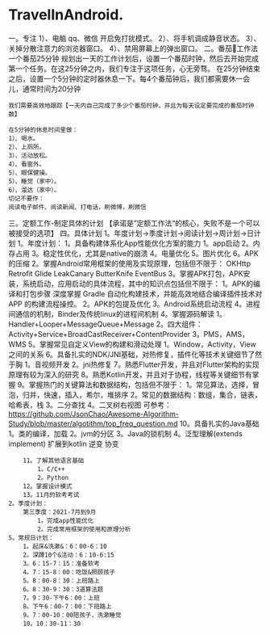 # TravelInAndroid. 

一。专注
    1）、电脑 qq、微信 开启免打扰模式。
    2）、将手机调成静音状态。
    3）、关掉分散注意力的浏览器窗口。
    4）、禁用屏幕上的弹出窗口。
二。番茄🍅工作法
    一个番茄25分钟
    规划出一天的工作计划后，设置一个番茄时钟，然后去开始完成第一个任务。在这25分钟之内，我们专注于这项任务，心无旁骛。
    在25分钟结束之后，设置一个5分钟的定时器休息一下。每4个番茄钟后，我们都需要休一会儿，通常时间为20分钟

    我们需要高效地跟踪【一天内自己完成了多少个番茄时钟，并且为每天设定要完成的番茄时钟数】

    在5分钟的休息时间里做：
    1）、喝水。
    2）、上厕所。
    3）、活动放松。
    4）、看窗外。
    5）、眼保健操。
    5）、睡觉（家中）。
    6）、溜达（家中）。
    切记不要作：
    阅读电子邮件、阅读新闻、打电话，刷微博，刷微信
三。定额工作-制定具体的计划
    【承诺是”定额工作法“的核心，失败不是一个可以被接受的选项】
四。具体计划
    1。年度计划->季度计划->阅读计划->周计划->日计划
    1。年度计划：
        1。具备构建体系化App性能优化方案的能力
            1。app启动
            2。内存占用
            3。稳定性优化，尤其是native的崩溃
            4。电量优化
            5。图片优化
            6。APK的压缩
        2。掌握Android常用框架的使用及实现原理，包括但不限于：
            OKHttp
            Retrofit
            Glide
            LeakCanary
            ButterKnife
            EventBus
        3。掌握APK打包，APK安装，系统启动，应用启动的具体流程，其中的知识点包括但不限于：
            1。APK的编译和打包步骤
                深度掌握 Gradle 自动化构建技术，并能高效地结合编译插件技术对 APP 的构建流程操控。
            2。APK的包提及优化
            3。Android系统启动流程
            4。进程间通信的机制，Binder及传统linux的进程间机制
        4。掌握源码解读
            1。Handler+Looper+MessageQueue+Message
            2。四大组件：Activity+Service+BroadCastReceiver+ContentProvider
            3。PMS，AMS，WMS
        5。掌握常见自定义View的构建和滑动处理
            1。Window，Activity，View之间的关系
        6。具备扎实的NDK/JNI基础，对热修复，插件化等技术关键细节了然于胸
            1。音视频开发
            2。jni热修复
        7。熟悉Flutter开发，并且对Flutter架构的实现原理有较为深入的研究
        8。熟悉Kotlin开发，并且对于协程，线程等关键细节有掌握
        9。掌握热门的关键算法和数据结构，包括但不限于：
            1。常见算法，选择，冒泡，归并，快速，插入，希尔，堆排序
            2。常见的数据结构：数组，集合，链表，哈希表，栈
            3。二分查找
            4。二叉树右视图
            可参考：https://github.com/JsonChao/Awesome-Algorithm-Study/blob/master/algotithm/top_freq_question.md
        10。具备扎实的Java基础
            1。类的编译，加载
            2。jvm的分区
            3。Java的锁机制
            4。泛型理解(extends implement) 扩展到kotlin 逆变 协变

        11。了解其他语言基础
            1。C/C++
            2。Python
        12。掌握设计模式
        13。11月的软考考试
    2。季度计划：
        第三季度：2021-7月到9月
            1。完成app性能优化
            2。完成常用框架的使用和原理分析
    5。常规日计划：
        1。起床&洗漱&：6：00-6：10
        2。深蹲10个&活动：6：10-6:15
        3。6：15-7：15：准备软考
        4。7：15-8：00：吃饭&照顾孩子
        5。8：00-8：30：上班路上
        6。8：30-9：30：3道算法题
        7。9：30-下午6：00：上班
        8。下午6：00-7：00：下班路上
        9。7：00-10：00陪孩子，洗漱睡觉
        10。10：30-11：30






